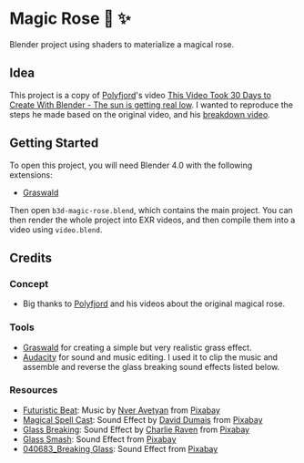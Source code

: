 # Magic Rose :rose: :sparkles:

Blender project using shaders to materialize a magical rose.

## Idea

This project is a copy of [Polyfjord][polyfjord]'s video [This Video Took 30 Days to Create With Blender - The sun is getting real low](https://www.youtube.com/watch?v=8vJL9PnbpQc&t=180s). I wanted to reproduce the steps he made based on the original video, and his [breakdown video](https://www.youtube.com/watch?v=2VUOyptldRE&t=1598s).

## Getting Started

To open this project, you will need Blender 4.0 with the following extensions:

- [Graswald][graswald]

Then open `b3d-magic-rose.blend`, which contains the main project. You can then render the whole project into EXR videos, and then compile them into a video using `video.blend`.

## Credits

### Concept

- Big thanks to [Polyfjord][polyfjord] and his videos about the original magical rose.

### Tools

- [Graswald][graswald] for creating a simple but very realistic grass effect.
- [Audacity](https://www.audacityteam.org/) for sound and music editing. I used it to clip the music and assemble and reverse the glass breaking sound effects listed below.

### Resources

- [Futuristic Beat](https://pixabay.com/music/future-bass-futuristic-beat-146661/): Music by [Nver Avetyan](https://pixabay.com/users/royaltyfreemusic-29393722/) from [Pixabay][pixabay]
- [Magical Spell Cast](https://pixabay.com/sound-effects/magical-spell-cast-190272/): Sound Effect by [David Dumais](https://pixabay.com/users/daviddumaisaudio-41768500/) from [Pixabay][pixabay]
- [Glass Breaking](https://pixabay.com/sound-effects/glass-breaking-93803/): Sound Effect by [Charlie Raven](https://pixabay.com/users/charlie_raven-26171802/?utm_source=link-attribution&utm_medium=referral&utm_campaign=music&utm_content=93803) from [Pixabay][pixabay]
- [Glass Smash](https://pixabay.com/sound-effects/glass-smash-6266/): Sound Effect from [Pixabay][pixabay]
- [040683_Breaking Glass](https://pixabay.com/sound-effects/040683-breaking-glass-75142/): Sound Effect from [Pixabay][pixabay]

[polyfjord]: https://www.youtube.com/@Polyfjord
[graswald]: https://www.graswald3d.com/
[pixabay]: https://pixabay.com/sound-effects//
